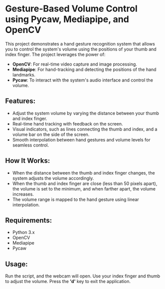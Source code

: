 # Gesture-Based Volume Control using Pycaw, Mediapipe, and OpenCV

This project demonstrates a hand gesture recognition system that allows you to control the system's volume using the positions of your thumb and index finger. The project leverages the power of:
- **OpenCV**: For real-time video capture and image processing.
- **Mediapipe**: For hand-tracking and detecting the positions of the hand landmarks.
- **Pycaw**: To interact with the system's audio interface and control the volume.

## Features:
- Adjust the system volume by varying the distance between your thumb and index finger.
- Real-time hand tracking with feedback on the screen.
- Visual indicators, such as lines connecting the thumb and index, and a volume bar on the side of the screen.
- Smooth interpolation between hand gestures and volume levels for seamless control.

## How It Works:
- When the distance between the thumb and index finger changes, the system adjusts the volume accordingly.
- When the thumb and index finger are close (less than 50 pixels apart), the volume is set to the minimum, and when farther apart, the volume increases.
- The volume range is mapped to the hand gesture using linear interpolation.

## Requirements:
- Python 3.x
- OpenCV
- Mediapipe
- Pycaw

## Usage:
Run the script, and the webcam will open. Use your index finger and thumb to adjust the volume. Press the **'d'** key to exit the application.

